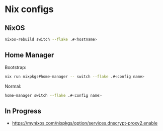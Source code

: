 # Nix configs

## NixOS

```sh
nixos-rebuild switch --flake .#<hostname>
```

## Home Manager

Bootstrap:
```sh
nix run nixpkgs#home-manager -- switch --flake .#<config name>
```

Normal:
```sh
home-manager switch --flake .#<config name>
```

## In Progress

- https://mynixos.com/nixpkgs/option/services.dnscrypt-proxy2.enable
